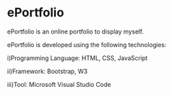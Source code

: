 # ePortfolio

ePortfolio is an online portfolio to display myself.


ePortfolio is developed using the following technologies:


i)Programming Language: HTML, CSS, JavaScript

ii)Framework: Bootstrap, W3

iii)Tool: Microsoft Visual Studio Code
